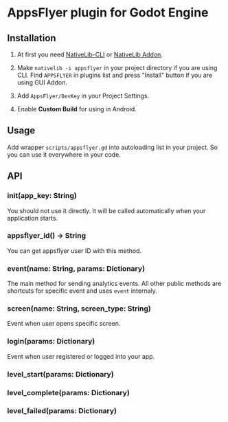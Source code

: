 # AppsFlyer plugin for Godot Engine

## Installation

1. At first you need [NativeLib-CLI](https://github.com/DrMoriarty/nativelib-cli) or [NativeLib Addon](https://github.com/DrMoriarty/nativelib).

2. Make `nativelib -i appsflyer` in your project directory if you are using CLI. Find `APPSFLYER` in plugins list and press "Install" button if you are using GUI Addon.

3. Add `AppsFlyer/DevKey` in your Project Settings.

4. Enable **Custom Build** for using in Android.

## Usage

Add wrapper `scripts/appsflyer.gd` into autoloading list in your project. So you can use it everywhere in your code.

## API

### init(app_key: String)

You should not use it directly. It will be called automatically when your application starts.

### appsflyer_id() -> String

You can get appsflyer user ID with this method.

### event(name: String, params: Dictionary)

The main method for sending analytics events. All other public methods are shortcuts for specific event and uses `event` internaly.

### screen(name: String, screen_type: String)

Event when user opens specific screen.

### login(params: Dictionary)

Event when user registered or logged into your app.

### level_start(params: Dictionary)

### level_complete(params: Dictionary)

### level_failed(params: Dictionary)

